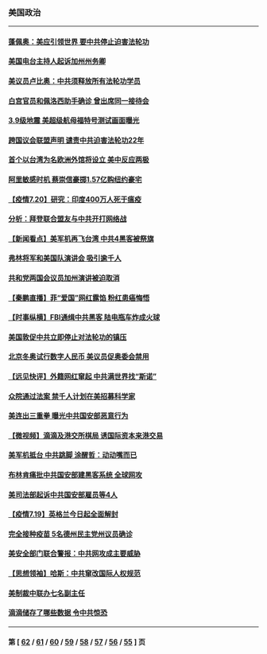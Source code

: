 ### 美国政治
---
#### [蓬佩奥：美应引领世界 要中共停止迫害法轮功](../../pages/ncid1078159/n13102781.md) 
#### [美国电台主持人起诉加州州务卿](../../pages/ncid1078159/n13102899.md) 
#### [美议员卢比奥：中共须释放所有法轮功学员](../../pages/ncid1078159/n13102667.md) 
#### [白宫官员和佩洛西助手确诊 曾出席同一接待会](../../pages/ncid1078159/n13102431.md) 
#### [3.9级地震 美超级航母福特号测试画面曝光](../../pages/ncid1078159/n13102467.md) 
#### [跨国议会联盟声明 谴责中共迫害法轮功22年](../../pages/ncid1078159/n13102310.md) 
#### [首个以台湾为名欧洲外馆将设立 美中反应两极](../../pages/ncid1078159/n13102224.md) 
#### [阿里敏感时机 蔡崇信豪掷1.57亿购纽约豪宅](../../pages/ncid1078159/n13102161.md) 
#### [【疫情7.20】研究：印度400万人死于瘟疫](../../pages/ncid1078159/n13101424.md) 
#### [分析：拜登联合盟友与中共开打网络战](../../pages/ncid1078159/n13100536.md) 
#### [【新闻看点】美军机再飞台湾 中共4黑客被祭旗](../../pages/ncid1078159/n13100116.md) 
#### [弗林将军和美国队演讲会 吸引逾千人](../../pages/ncid1078159/n13100464.md) 
#### [共和党两国会议员加州演讲被迫取消](../../pages/ncid1078159/n13100352.md) 
#### [【秦鹏直播】菲“爱国”网红露馅 粉红患癌悔悟](../../pages/ncid1078159/n13100156.md) 
#### [【时事纵横】FBI通缉中共黑客 陆电瓶车炸成火球](../../pages/ncid1078159/n13100143.md) 
#### [美国敦促中共立即停止对法轮功的镇压](../../pages/ncid1078159/n13100132.md) 
#### [北京冬奥试行数字人民币 美议员促奥委会禁用](../../pages/ncid1078159/n13099942.md) 
#### [【远见快评】外籍网红窜起 中共满世界找“斯诺”](../../pages/ncid1078159/n13100092.md) 
#### [众院通过法案 禁千人计划在美招募科学家](../../pages/ncid1078159/n13100087.md) 
#### [美连出三重拳 曝光中共国安部恶意行为](../../pages/ncid1078159/n13099856.md) 
#### [【微视频】滴滴及港交所棋局 诱国际资本来港交易](../../pages/ncid1078159/n13099536.md) 
#### [美军机抵台 中共跳脚 涂醒哲：动动嘴而已](../../pages/ncid1078159/n13099379.md) 
#### [布林肯痛批中共国安部建黑客系统 全球网攻](../../pages/ncid1078159/n13099506.md) 
#### [美司法部起诉中共国安部雇员等4人](../../pages/ncid1078159/n13099431.md) 
#### [【疫情7.19】英格兰今日起全面解封](../../pages/ncid1078159/n13098843.md) 
#### [完全接种疫苗 5名德州民主党州议员确诊](../../pages/ncid1078159/n13098756.md) 
#### [美安全部门联合警报：中共网攻成主要威胁](../../pages/ncid1078159/n13098721.md) 
#### [【思想领袖】哈斯：中共窜改国际人权规范](../../pages/ncid1078159/n13053647.md) 
#### [美制裁中联办七名副主任](../../pages/ncid1078159/n13098133.md) 
#### [滴滴储存了哪些数据 令中共惊恐](../../pages/ncid1078159/n13097858.md) 

---
#### 第 [ [62](./62.md) / [61](./61.md) / [60](./60.md) / [59](./59.md) / [58](./58.md) / [57](./57.md) / [56](./56.md) / [55](./55.md) ] 页
